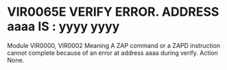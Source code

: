 # VIR0065E VERIFY ERROR. ADDRESS aaaa IS : yyyy yyyy
Module
    VIR0000, VIR0002
Meaning
    A ZAP command or a ZAPD instruction cannot complete because of an error at address aaaa during verify.
Action
    None.
